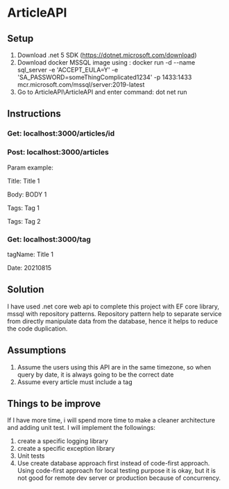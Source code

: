 # ArticleAPI

## Setup
1. Download .net 5 SDK (https://dotnet.microsoft.com/download)
2. Download docker MSSQL image using :
docker run -d --name sql_server -e 'ACCEPT_EULA=Y' -e 'SA_PASSWORD=someThingComplicated1234' -p 1433:1433 mcr.microsoft.com/mssql/server:2019-latest
3. Go to ArticleAPI\ArticleAPI and enter command: dot net run

## Instructions
### Get: localhost:3000/articles/id

### Post: localhost:3000/articles

Param example:

Title: Title 1

Body: BODY 1

Tags: Tag 1

Tags: Tag 2

### Get: localhost:3000/tag

tagName: Title 1

Date: 20210815

## Solution
I have used .net core web api to complete this project with EF core library, mssql with repository patterns. Repository pattern help to separate service from directly manipulate data from the database, hence it helps to reduce the code duplication. 

## Assumptions
1. Assume the users using this API are in the same timezone, so when query by date, it is always going to be the correct date
2. Assume every article must include a tag

## Things to be improve
If I have more time, i will spend more time to make a cleaner architecture and adding unit test. I will implement the followings:
1. create a specific logging library
2. create a specific exception library
3. Unit tests
4. Use create database approach first instead of code-first approach. Using code-first approach for local testing purpose it is okay, but it is not good for remote dev server or production because of concurrency.

